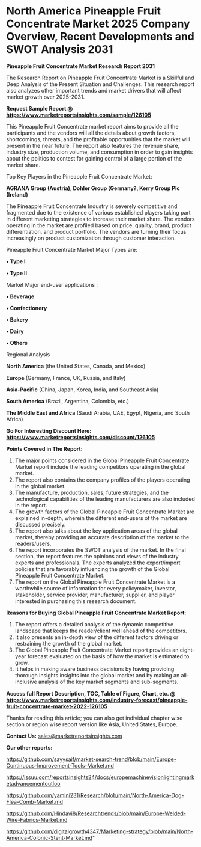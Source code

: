 # North America Pineapple Fruit Concentrate Market 2025 Company Overview, Recent Developments and SWOT Analysis 2031

<strong>Pineapple Fruit Concentrate Market Research Report 2031</strong>

The Research Report on Pineapple Fruit Concentrate Market is a Skillful and Deep Analysis of the Present Situation and Challenges. This research report also analyzes other important trends and market drivers that will affect market growth over 2025-2031.

<strong>Request Sample Report @ <a href=https://www.marketreportsinsights.com/sample/126105>https://www.marketreportsinsights.com/sample/126105</a></strong>

This Pineapple Fruit Concentrate market report aims to provide all the participants and the vendors will all the details about growth factors, shortcomings, threats, and the profitable opportunities that the market will present in the near future. The report also features the revenue share, industry size, production volume, and consumption in order to gain insights about the politics to contest for gaining control of a large portion of the market share.

Top Key Players in the Pineapple Fruit Concentrate Market:

<strong>AGRANA Group (Austria), Dohler Group (Germany?, Kerry Group Plc (Ireland)</strong>

The Pineapple Fruit Concentrate Industry is severely competitive and fragmented due to the existence of various established players taking part in different marketing strategies to increase their market share. The vendors operating in the market are profiled based on price, quality, brand, product differentiation, and product portfolio. The vendors are turning their focus increasingly on product customization through customer interaction.

Pineapple Fruit Concentrate Market Major Types are:

<strong>• Type I

• Type II</strong>

Market Major end-user applications :

<strong>• Beverage

• Confectionery

• Bakery

• Dairy

• Others</strong>

Regional Analysis

</u><strong><b>North America</b></strong> (the United States, Canada, and Mexico)

<strong><b>Europe </b></strong>(Germany, France, UK, Russia, and Italy)

<strong><b>Asia-Pacific</b></strong> (China, Japan, Korea, India, and Southeast Asia)

<strong><b>South America</b></strong> (Brazil, Argentina, Colombia, etc.)

<strong><b>The Middle East and Africa</b></strong> (Saudi Arabia, UAE, Egypt, Nigeria, and South Africa)

<strong>Go For Interesting Discount Here: <a href=https://www.marketreportsinsights.com/discount/126105>https://www.marketreportsinsights.com/discount/126105</a></strong>

<strong>Points Covered in The Report:</strong>
<ol>
  <li>The major points considered in the Global Pineapple Fruit Concentrate Market report include the leading competitors operating in the global market.</li>
  <li>The report also contains the company profiles of the players operating in the global market.</li>
  <li>The manufacture, production, sales, future strategies, and the technological capabilities of the leading manufacturers are also included in the report.</li>
  <li>The growth factors of the Global Pineapple Fruit Concentrate Market are explained in-depth, wherein the different end-users of the market are discussed precisely.</li>
  <li>The report also talks about the key application areas of the global market, thereby providing an accurate description of the market to the readers/users.</li>
  <li>The report incorporates the SWOT analysis of the market. In the final section, the report features the opinions and views of the industry experts and professionals. The experts analyzed the export/import policies that are favorably influencing the growth of the Global Pineapple Fruit Concentrate Market.</li>
  <li>The report on the Global Pineapple Fruit Concentrate Market is a worthwhile source of information for every policymaker, investor, stakeholder, service provider, manufacturer, supplier, and player interested in purchasing this research document.</li>
</ol>
<strong>Reasons for Buying Global Pineapple Fruit Concentrate Market Report:</strong>

<ol>
  <li>The report offers a detailed analysis of the dynamic competitive landscape that keeps the reader/client well ahead of the competitors.</li>
  <li>It also presents an in-depth view of the different factors driving or restraining the growth of the global market.</li>
  <li>The Global Pineapple Fruit Concentrate Market report provides an eight-year forecast evaluated on the basis of how the market is estimated to grow.</li>
  <li>It helps in making aware business decisions by having providing thorough insights insights into the global market and by making an all-inclusive analysis of the key market segments and sub-segments.</li>
</ol>
<strong>Access full Report Description, TOC, Table of Figure, Chart, etc. @ <a href=https://www.marketreportsinsights.com/industry-forecast/pineapple-fruit-concentrate-market-2022-126105>https://www.marketreportsinsights.com/industry-forecast/pineapple-fruit-concentrate-market-2022-126105</a></strong>


Thanks for reading this article; you can also get individual chapter wise section or region wise report version like Asia, United States, Europe.

<strong>Contact Us:</strong>
sales@marketreportsinsights.com

<strong>Our other reports:</strong>

<a href=https://github.com/sayysaif/market-search-trend/blob/main/Europe-Continuous-Improvement-Tools-Market.md>https://github.com/sayysaif/market-search-trend/blob/main/Europe-Continuous-Improvement-Tools-Market.md</a>

<a href=https://issuu.com/reportsinsights24/docs/europemachinevisionlightingmarketadvancementoutloo>https://issuu.com/reportsinsights24/docs/europemachinevisionlightingmarketadvancementoutloo</a>

<a href=https://github.com/yamini231/Research/blob/main/North-America-Dog-Flea-Comb-Market.md>https://github.com/yamini231/Research/blob/main/North-America-Dog-Flea-Comb-Market.md</a>

<a href=https://github.com/Hindavi8/Researchtrends/blob/main/Europe-Welded-Wire-Fabrics-Market.md>https://github.com/Hindavi8/Researchtrends/blob/main/Europe-Welded-Wire-Fabrics-Market.md</a>

<a href=https://github.com/digitalgrowth4347/Marketing-strategy/blob/main/North-America-Colonic-Stent-Market.md>https://github.com/digitalgrowth4347/Marketing-strategy/blob/main/North-America-Colonic-Stent-Market.md</a>"
